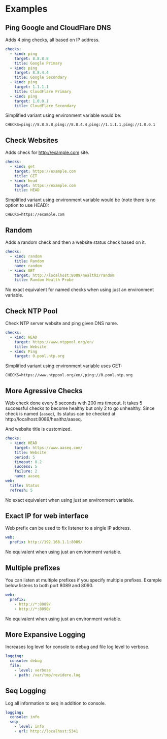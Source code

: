 # Examples

## Ping Google and CloudFlare DNS

Adds 4 ping checks, all based on IP address.

```yaml
checks:
  - kind: ping
    target: 8.8.8.8
    title: Google Primary
  - kind: ping
    target: 8.8.4.4
    title: Google Secondary
  - kind: ping
    target: 1.1.1.1
    title: CloudFlare Primary
  - kind: ping
    target: 1.0.0.1
    title: CloudFlare Secondary
```

Simplified variant using environment variable would be:
```
CHECKS=ping://8.8.8.8,ping://8.8.4.4,ping://1.1.1.1,ping://1.0.0.1
```


## Check Websites

Adds check for http://example.com site.

```yaml
checks:
  - kind: get
    target: https://example.com
    title: GET
  - kind: head
    target: https://example.com
    title: HEAD
```

Simplified variant using environment variable would be (note there is no option
to use HEAD):
```
CHECKS=https://example.com
```


## Random

Adds a random check and then a website status check based on it.

```yaml
checks:
  - kind: random
    title: Random
    name: random
  - kind: GET
    target: http://localhost:8089/healthz/random
    title: Random Health Probe
```

No exact equivalent for named checks when using just an environment variable.


## Check NTP Pool

Check NTP server website and ping given DNS name.

```yaml
checks:
  - kind: HEAD
    target: https://www.ntppool.org/en/
    title: Website
  - kind: Ping
    target: 0.pool.ntp.org
```

Simplified variant using environment variable uses GET:
```
CHECKS=https://www.ntppool.org/en/,ping://0.pool.ntp.org
```


## More Agressive Checks

Web check done every 5 seconds with 200 ms timeout. It takes 5 successful checks
to become healthy but only 2 to go unhealthy. Since check is named (`aaseq`),
its status can be checked at http://localhost:8089/healthz/aaseq.

And website title is customized.

```yaml
checks:
  - kind: HEAD
    target: https://www.aaseq.com/
    title: Website
    period: 5
    timeout: 0.2
    success: 5
    failure: 2
    name: aaseq
web:
  title: Status
  refresh: 5
```

No exact equivalent when using just an environment variable.


## Exact IP for web interface

Web prefix can be used to fix listener to a single IP address.

```yaml
web:
  prefix: http://192.168.1.1:8089/
```

No equivalent when using just an environment variable.


## Multiple prefixes

You can listen at multiple prefixes if you specify multiple prefixes. Example
below listens to both port 8089 and 8090.

```yaml
web:
  prefix:
    - http://*:8089/
    - http://*:8090/
```

No equivalent when using just an environment variable.


## More Expansive Logging

Increases log level for console to debug and file log level to verbose.

```yaml
logging:
  console: debug
  file:
    - level: verbose
    - path: /var/tmp/revidere.log
```


## Seq Logging

Log all information to seq in addition to console.

```yaml
logging:
  console: info
  seq:
    - level: info
    - url: http://localhost:5341
```
